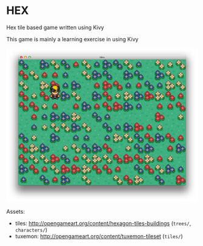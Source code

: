 # HEX

Hex tile based game written using Kivy

This game is mainly a learning exercise in using Kivy

![Screenshot](screenshot.png)

Assets:
- tiles: http://opengameart.org/content/hexagon-tiles-buildings (`trees/`, `characters/`)
- tuxemon: http://opengameart.org/content/tuxemon-tileset (`tiles/`)
